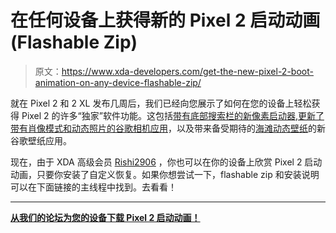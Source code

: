 # 在任何设备上获得新的 Pixel 2 启动动画(Flashable Zip)

> 原文：<https://www.xda-developers.com/get-the-new-pixel-2-boot-animation-on-any-device-flashable-zip/>

就在 Pixel 2 和 2 XL 发布几周后，我们已经向您展示了如何在您的设备上轻松获得 Pixel 2 的许多“独家”软件功能。这包括[带有底部搜索栏的新像素启动器](https://www.xda-developers.com/get-google-pixel-2-pixel-launcher-bottom-search-bar/),[更新了带有肖像模式和动态照片的谷歌相机应用](https://www.xda-developers.com/download-google-camera-motion-photo/)，以及带来备受期待的[海滩动态壁纸](https://www.xda-developers.com/get-pixel-2-beach-live-wallpaper-oreo/)的新谷歌壁纸应用。

现在，由于 XDA 高级会员 [Rishi2906](https://forum.xda-developers.com/member.php?u=7359561) ，你也可以在你的设备上欣赏 Pixel 2 启动动画，只要你安装了自定义恢复。如果你想尝试一下，flashable zip 和安装说明可以在下面链接的主线程中找到。去看看！

* * *

[**从我们的论坛为您的设备下载 Pixel 2 启动动画！**](https://forum.xda-developers.com/android/themes/bootanimation-pixel-2-bootanimation-t3695988)